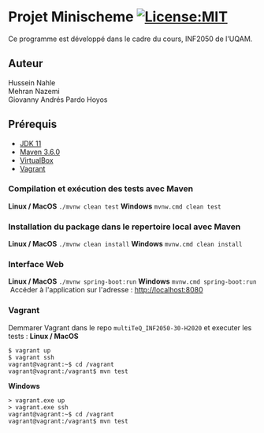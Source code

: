 # Projet Minischeme [![License:MIT](https://img.shields.io/badge/License-MIT-blue.svg)](https://opensource.org/licenses/MIT)

Ce programme est développé dans le cadre du cours, INF2050 de l'UQAM.


## Auteur 

Hussein Nahle\
Mehran Nazemi\
Giovanny Andrés Pardo Hoyos

## Prérequis
-  [JDK 11](https://www.oracle.com/java/technologies/javase-jdk11-downloads.html)
-  [Maven 3.6.0](https://maven.apache.org/docs/3.6.0/release-notes.html)
-  [VirtualBox](https://www.virtualbox.org/wiki/Downloads)
-  [Vagrant](https://www.vagrantup.com/downloads.html)
​
### Compilation et exécution des tests avec Maven
**Linux / MacOS**
```./mvnw clean test```
**Windows**
```mvnw.cmd clean test```
​
### Installation du package dans le repertoire local avec Maven
**Linux / MacOS**
```./mvnw clean install```
**Windows**
```mvnw.cmd clean install```
​
### Interface Web
**Linux / MacOS**
```./mvnw spring-boot:run```
**Windows**
```mvnw.cmd spring-boot:run```
​
Accéder à l'application sur l'adresse : [http://localhost:8080](http://localhost:8080)
​
### Vagrant 
Demmarer Vagrant dans le repo `multiTeQ_INF2050-30-H2020` et executer les tests :
**Linux / MacOS**
```
$ vagrant up
$ vagrant ssh
vagrant@vagrant:~$ cd /vagrant
vagrant@vagrant:/vagrant$ mvn test
```
**Windows**
```
> vagrant.exe up
> vagrant.exe ssh
vagrant@vagrant:~$ cd /vagrant
vagrant@vagrant:/vagrant$ mvn test
```

